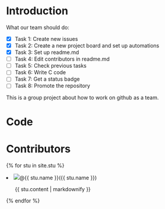 # Introduction
What our team should do:
- [x] Task 1: Create new issues
- [x] Task 2: Create a new project board and set up automations
- [x] Task 3: Set up readme.md
- [ ] Task 4: Edit contributors in readme.md
- [ ] Task 5: Check previous tasks
- [ ] Task 6: Write C code
- [ ] Task 7: Get a status badge
- [ ] Task 8: Promote the repository

This is a group project about how to work on github as a team.


# Code

# Contributors
{% for stu in site.stu %}
  <li><img src="{{ stu.image }}">@<a herf="https://github.com/{{stu.user}}">{{ stu.name }}</a>({{ stu.name }})<ul><p>{{ stu.content | markdownify }}</p></ul></li>
{% endfor %}
